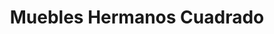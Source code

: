 ---
title: "Muebles Hermanos Cuadrado"
url: /vitigudino/muebles-hermanos-cuadrado/
shop: muebles
---